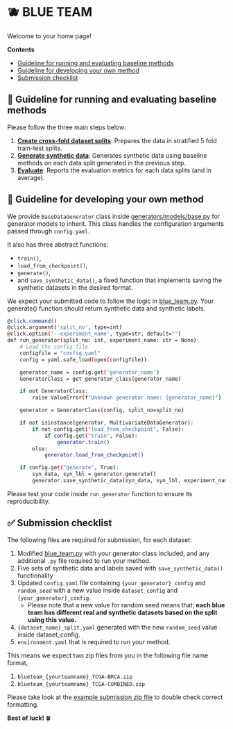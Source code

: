 # :blueberries: BLUE TEAM 

Welcome to your home page! 

**Contents**
- [Guideline for running and evaluating baseline methods](#thread-workflow-for-running-and-evaluating-baseline-methods)
- [Guideline for developing your own method](#bookmark_tabs-guideline-for-developing-your-own-method)
- [Submission checklist](#white_check_mark-submission-checklist)


## :thread: Guideline for running and evaluating baseline methods

Please follow the three main steps below:
1. **[Create cross-fold dataset splits](/experiments/blue_team/1_data/)**: Prepares the data in stratified 5 fold train-test splits. 
2. **[Generate synthetic data](/experiments/blue_team/2_generation/)**: Generates synthetic data using baseline methods on each data split generated in the previous step. 
3. **[Evaluate](/experiments/blue_team/3_evaluation/)**: Reports the evaluation metrics for each data splits (and in average).


## :bookmark_tabs: Guideline for developing your own method

We provide `BaseDataGenerator` class inside [generators/models/base.py](/src/generators/models/base.py) for generator models to inherit. This class handles the configuration arguments passed through `config.yaml`. 

It also has three abstract functions:  
- `train()`, 
- `load_from_checkpoint()`, 
- `generate()`, 
-  and `save_synthetic_data()`, a fixed function that implements saving the synthetic datasets in the desired format. 

We expect your submitted code to follow the logic in [blue_team.py](/src/generators/blue_team.py). Your generate() function should return synthetic data and synthetic labels.

```bash
@click.command()
@click.argument('split_no', type=int)
@click.option('--experiment_name', type=str, default="")
def run_generator(split_no: int, experiment_name: str = None):
    # Load the config file
    configfile = "config.yaml"
    config = yaml.safe_load(open(configfile))

    generator_name = config.get('generator_name')
    GeneratorClass = get_generator_class(generator_name)

    if not GeneratorClass:
        raise ValueError(f"Unknown generator name: {generator_name}")

    generator = GeneratorClass(config, split_no=split_no)

    if not isinstance(generator, MultivariateDataGenerator):
        if not config.get("load_from_checkpoint", False):
            if config.get("train", False):
                generator.train()
        else:
            generator.load_from_checkpoint()

    if config.get("generate", True):
        syn_data, syn_lbl = generator.generate()
        generator.save_synthetic_data(syn_data, syn_lbl, experiment_name)
```
Please test your code inside `run_generator` function to ensure its reproducibility. 


## :white_check_mark: Submission checklist
The following files are required for submission, for each dataset:

1. Modified [blue_team.py](/src/generators/blue_team.py) with your generator class included, and any additional `.py` file required to run your method. 
2.  Five sets of synthetic data and labels saved with `save_synthetic_data()` functionality
3.  Updated `config.yaml` file containing `{your_generator}_config` and `random_seed` with a new value inside `dataset_config` and `{your_generator}_config`. 
    - Please note that a new value for random seed means that: **each blue team has different real and synthetic datasets based on the split using this value.** 
4. `{dataset_name}_split.yaml` generated with the new `random_seed` value inside dataset_config.
5. `environment.yaml` that is required to run your method.


This means we expect two zip files from you in the following file name format,
1.  `blueteam_{yourteamname}_TCGA-BRCA.zip`
2.  `blueteam_{yourteamname}_TCGA-COMBINED.zip`


Please take look at the [example submission zip file](/experiments/blue_team/blueteam_example_TCGA-BRCA.zip) to double check correct formatting. 


**Best of luck!** :four_leaf_clover:





